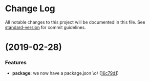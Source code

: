 # Change Log

All notable changes to this project will be documented in this file. See [standard-version](https://github.com/conventional-changelog/standard-version) for commit guidelines.

#  (2019-02-28)


### Features

* **package:** we now have a package.json \o/ ([16c79d1](https://github.com/vikrambhatla/test-standard-version/commit/16c79d1))
